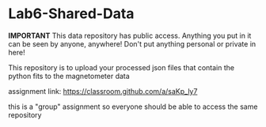# Lab6-Shared-Data

**IMPORTANT** This data repository has public access. Anything you put in it can be seen by anyone, anywhere! Don't put anything personal or private in here! 

This repository is to upload your processed json files that contain the python fits to the magnetometer data

assignment link: https://classroom.github.com/a/saKp_ly7

this is a "group" assignment so everyone should be able to access the same repository
